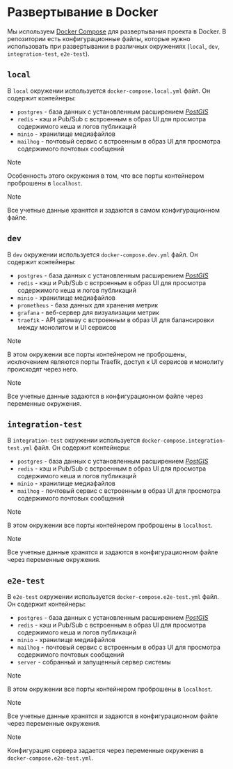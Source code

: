 # Развертывание в Docker

Мы используем [Docker Compose](https://docs.docker.com/compose/) для развертывания проекта в Docker. В репозитории есть
конфигурационные файлы, которые нужно использовать при развертывании в различных окружениях (`local`, `dev`,
`integration-test`, `e2e-test`).

## `local`

В `local` окружении используется `docker-compose.local.yml` файл. Он содержит контейнеры:

+ `postgres` - база данных с установленным расширением [*PostGIS*](https://postgis.net/)
+ `redis` - кэш и Pub/Sub с встроенным в образ UI для просмотра содержимого кеша и логов публикаций
+ `minio` - хранилище медиафайлов
+ `mailhog` - почтовый сервис с встроенным в образ UI для просмотра содержимого почтовых сообщений

> [!NOTE]
> Особенность этого окружения в том, что все порты контейнером проброшены в `localhost`.

> [!NOTE]
> Все учетные данные хранятся и задаются в самом конфигурационном файле.

## `dev`

В `dev` окружении используется `docker-compose.dev.yml` файл. Он содержит контейнеры:

+ `postgres` - база данных с установленным расширением [*PostGIS*](https://postgis.net/)
+ `redis` - кэш и Pub/Sub с встроенным в образ UI для просмотра содержимого кеша и логов публикаций
+ `minio` - хранилище медиафайлов
+ `prometheus` - база данных для хранения метрик
+ `grafana` - веб-сервер для визуализации метрик
+ `traefik` - API gateway с встроенным в образ UI для балансировки между монолитом и UI сервисов

> [!NOTE]
> В этом окружении все порты контейнером не проброшены, исключением являются порты Traefik, доступ к UI сервисов и
> монолиту происходят через него.

> [!NOTE]
> Все учетные данные задаются в конфигурационном файле через переменные окружения.

## `integration-test`

В `integration-test` окружении используется `docker-compose.integration-test.yml` файл. Он содержит контейнеры:

+ `postgres` - база данных с установленным расширением [*PostGIS*](https://postgis.net/)
+ `redis` - кэш и Pub/Sub с встроенным в образ UI для просмотра содержимого кеша и логов публикаций
+ `minio` - хранилище медиафайлов
+ `mailhog` - почтовый сервис с встроенным в образ UI для просмотра содержимого почтовых сообщений

> [!NOTE]
> В этом окружении все порты контейнером проброшены в `localhost`.

> [!NOTE]
> Все учетные данные хранятся и задаются в конфигурационном файле через переменные окружения.

## `e2e-test`

В `e2e-test` окружении используется `docker-compose.e2e-test.yml` файл. Он содержит контейнеры:

+ `postgres` - база данных с установленным расширением [*PostGIS*](https://postgis.net/)
+ `redis` - кэш и Pub/Sub с встроенным в образ UI для просмотра содержимого кеша и логов публикаций
+ `minio` - хранилище медиафайлов
+ `mailhog` - почтовый сервис с встроенным в образ UI для просмотра содержимого почтовых сообщений
+ `server` - собранный и запущенный сервер системы

> [!NOTE]
> В этом окружении все порты контейнером проброшены в `localhost`.

> [!NOTE]
> Все учетные данные хранятся и задаются в конфигурационном файле через переменные окружения.

> [!NOTE]
> Конфигурация сервера задается через переменные окружения в `docker-compose.e2e-test.yml`.